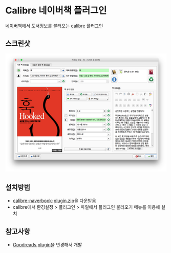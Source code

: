 # Calibre 네이버책 플러그인

[네이버책](http://book.naver.com)에서 도서정보를 불러오는 [calibre](https://github.com/kovidgoyal/calibre) 플러그인

## 스크린샷
![screenshot](http://github.com/hkjinlee/calibre-naverbook-plugin/raw/master/img/screenshot1.png)

## 설치방법
- [calibre-naverbook-plugin.zip](http://github.com/hkjinlee/calibre-naverbook-plugin/raw/master/calibre-naverbook-plugin.zip)을 다운받음
- calibre에서 환경설정 > 플러그인 > 파일에서 플러그인 불러오기 메뉴를 이용해 설치

## 참고사항
- [Goodreads plugin](http://www.mobileread.com/forums/showthread.php?t=130638)을 변경해서 개발
